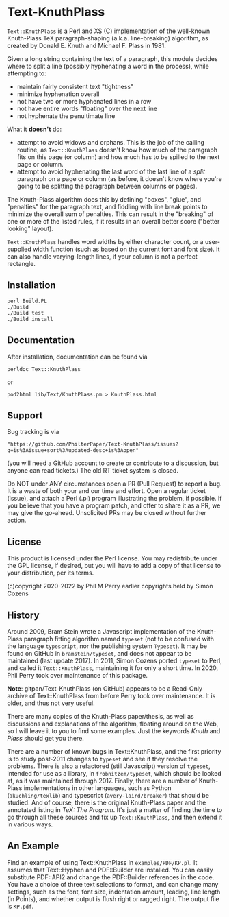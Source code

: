 # Text-KnuthPlass

`Text::KnuthPlass` is a Perl and XS (C) implementation of the well-known 
Knuth-Plass TeX paragraph-shaping (a.k.a. line-breaking) algorithm, as created
by Donald E. Knuth and Michael F. Plass in 1981.

Given a long string containing the text of a paragraph, this module decides
where to split a line (possibly hyphenating a word in the process), while
attempting to:

* maintain fairly consistent text "tightness"
* minimize hyphenation overall
* not have two or more hyphenated lines in a row
* not have entire words "floating" over the next line
* not hyphenate the penultimate line

What it **doesn't** do:

* attempt to avoid widows and orphans. This is the job of the calling routine, as `Text::KnuthPlass` doesn't know how much of the paragraph fits on this page (or column) and how much has to be spilled to the next page or column.
* attempt to avoid hyphenating the last word of the last line of a _split_ paragraph on a page or column (as before, it doesn't know where you're going to be splitting the paragraph between columns or pages).

The Knuth-Plass algorithm does this by defining "boxes", "glue", and
"penalties" for the paragraph text, and fiddling with line break points to
minimize the overall sum of penalties. This can result in the "breaking" of one
or more of the listed rules, if it results in an overall better score ("better
looking" layout).

`Text::KnuthPlass` handles word widths by either character count, or a user-
supplied width function (such as based on the current font and font size). It
can also handle varying-length lines, if your column is not a perfect rectangle.

## Installation

    perl Build.PL
    ./Build
    ./Build test
    ./Build install

## Documentation

After installation, documentation can be found via

    perldoc Text::KnuthPlass

or

    pod2html lib/Text/KnuthPlass.pm > KnuthPlass.html

## Support

Bug tracking is via

    "https://github.com/PhilterPaper/Text-KnuthPlass/issues?q=is%3Aissue+sort%3Aupdated-desc+is%3Aopen"

(you will need a GitHub account to create or contribute to a discussion, but
anyone can read tickets.) The old RT ticket system is closed.

Do NOT under ANY circumstances open a PR (Pull Request) to report a bug. It is
a waste of both your and our time and effort. Open a regular ticket (issue),
and attach a Perl (.pl) program illustrating the problem, if possible. If you
believe that you have a program patch, and offer to share it as a PR, we may
give the go-ahead. Unsolicited PRs may be closed without further action.

## License

This product is licensed under the Perl license. You may redistribute under
the GPL license, if desired, but you will have to add a copy of that license
to your distribution, per its terms.

(c)copyright 2020-2022 by Phil M Perry
earlier copyrights held by Simon Cozens

## History

Around 2009, Bram Stein wrote a Javascript implementation of the Knuth-Plass 
paragraph fitting algorithm named `typeset` (not to be confused with the 
language `typescript`, nor the publishing system `Typeset`). It may be found
on GitHub in `bramstein/typeset`, and does not appear to be maintained (last 
update 2017). In 2011, Simon Cozens ported `typeset` to Perl, and called it 
`Text::KnuthPlass`, maintaining it for only a short time. In 2020, Phil Perry 
took over maintenance of this package.

**Note**:  gitpan/Text-KnuthPlass (on GitHub) appears to be a Read-Only
archive of Text::KnuthPlass from before Perry took over maintenance. It is 
older, and thus not very useful.

There are many copies of the Knuth-Plass paper/thesis, as well as discussions
and explanations of the algorithm, floating around on the Web, so I will leave
it to you to find some examples. Just the keywords _Knuth_ and _Plass_ should
get you there.

There are a number of known bugs in Text::KnuthPlass, and the first priority
is to study post-2011 changes to `typeset` and see if they resolve the
problems. There is also a refactored (still Javascript) version of 
`typeset`, intended for use as a library, in `frobnitzem/typeset`, which 
should be looked at, as it was maintained through 2017. Finally, there are a 
number of Knuth-Plass implementations in other languages, such as Python 
(`akuchling/texlib`) and typescript (`avery-laird/breaker`) that should be
studied. And of course, there is the original Knuth-Plass paper and the
annotated listing in _TeX: The Program_. It's just a matter of finding the 
time to go through all these sources and fix up `Text::KnuthPlass`, and then 
extend it in various ways.

## An Example

Find an example of using Text::KnuthPlass in `examples/PDF/KP.pl`. It assumes 
that Text::Hyphen and PDF::Builder are installed. You can easily substitute
PDF::API2 and change the PDF::Builder references in the code. You have a choice
of three text selections to format, and can change many settings, such as the
font, font size, indentation amount, leading, line length (in Points), and
whether output is flush right or ragged right. The output file is `KP.pdf`.

